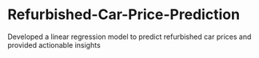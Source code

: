 # Refurbished-Car-Price-Prediction
Developed a linear regression model to predict refurbished car prices and provided actionable insights
